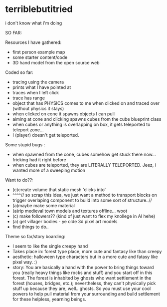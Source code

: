 # terriblebutitried
i don't know what i'm doing


SO FAR:

Resources I have gathered:
- first person example map
- some starter content/code
- 3D hand model from the open source web 

Coded so far:
- tracing using the camera
- prints what I have pointed at
- traces when I left click
- trace has range
- object that has PHYSICS comes to me when clicked on and traced over (without physics it stays)
- when clicked on cone it spawns objects I can pull
- aiming at cone and clicking spawns cubes from the cube blueprint class
- when cubes or anything is overlapping on box, it gets teleported to teleport zone...
- I (player) doesn't get teleported.

Some stupid bugs :
- when spawned from the cone, cubes somehow get stuck there now... fricking had it right before
- when cubes are teleported, they are LITERALLY TELEPORTED. Jeez, i wanted more of a sweeping motion

Want to do??:
- (c)create volume that static mesh 'clicks into' 
- ^^^^// so scrap this idea, we just want a method to transport blocks on trigger overlaping component to build into some sort of structure..//
- (a)maybe make some material
- (a)rip medieval town models and textures offline... woot
- (c) make followers?? (kind of just want to flex my knollege in AI hehe)
- (a) get villager bodies - ye olde 3d pixel art models
- find things to do..

Theme so far/story boarding:
- I seem to like the single creepy hand
- Takes place in: forest type place, more cute and fantasy like than creepy
- aesthetic: halloween type characters but in a more cute and fatasy like pixel way. :)
- story: You are basically a hand with the power to bring things toward you (really heavy things like rocks and stuff) and you start off in this forest. The forest is inhabited by ghosts who want settlement in the forest (houses, bridges, etc.); nevertheless, they can't physically pick stuff up because they are, well.. ghosts. So you must use your cool powers to help pull material from your surrounding and build settlement for these helpless, yearning beings.

